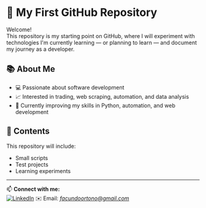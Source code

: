 # 🚀 My First GitHub Repository

Welcome!  
This repository is my starting point on GitHub, where I will experiment with technologies I'm currently learning — or planning to learn — and document my journey as a developer.

## 📚 About Me
- 💻 Passionate about software development  
- 📈 Interested in trading, web scraping, automation, and data analysis  
- 🌱 Currently improving my skills in Python, automation, and web development  

## 📂 Contents
This repository will include:
- Small scripts
- Test projects
- Learning experiments

---
📫 **Connect with me:**  
[![LinkedIn](https://img.shields.io/badge/LinkedIn-0077B5?style=for-the-badge&logo=linkedin&logoColor=white)]([[https://www.linkedin.com/](https://www.linkedin.com/in/facundo-orto%C3%B1o-917203222/)])  
✉️ Email: *facundoortono@gmail.com*
